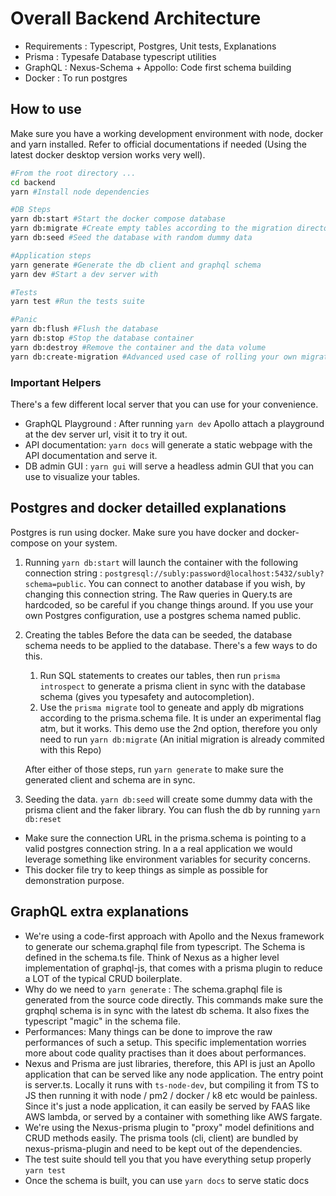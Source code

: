 # Overall Backend Architecture

-   Requirements : Typescript, Postgres, Unit tests, Explanations
-   Prisma : Typesafe Database typescript utilities
-   GraphQL : Nexus-Schema + Appollo: Code first schema building
-   Docker : To run postgres

## How to use

Make sure you have a working development environment with node, docker and yarn installed.
Refer to official documentations if needed (Using the latest docker desktop version works very well).

```bash
#From the root directory ...
cd backend
yarn #Install node dependencies

#DB Steps
yarn db:start #Start the docker compose database
yarn db:migrate #Create empty tables according to the migration directory
yarn db:seed #Seed the database with random dummy data

#Application steps
yarn generate #Generate the db client and graphql schema
yarn dev #Start a dev server with

#Tests
yarn test #Run the tests suite

#Panic
yarn db:flush #Flush the database
yarn db:stop #Stop the database container
yarn db:destroy #Remove the container and the data volume
yarn db:create-migration #Advanced used case of rolling your own migration, check prisma migrate docs

```

### Important Helpers

There's a few different local server that you can use for your convenience.

-   GraphQL Playground : After running `yarn dev` Apollo attach a playground at the dev server url, visit it to try it out.
-   API documentation: `yarn docs` will generate a static webpage with the API documentation and serve it.
-   DB admin GUI : `yarn gui` will serve a headless admin GUI that you can use to visualize your tables.

## Postgres and docker detailled explanations

Postgres is run using docker. Make sure you have docker and docker-compose on your system.

1. Running `yarn db:start` will launch the container with the following connection string : `postgresql://subly:password@localhost:5432/subly?schema=public`. You can connect to another database if you wish, by changing this connection string. The Raw queries in Query.ts are hardcoded, so be careful if you change things around. If you use your own Postgres configuration, use a postgres schema named public.

2. Creating the tables
   Before the data can be seeded, the database schema needs to be applied to the database. There's a few ways to do this.

    1. Run SQL statements to creates our tables, then run `prisma introspect` to generate a prisma client in sync with the database schema (gives you typesafety and autocompletion).
    2. Use the `prisma migrate` tool to geneate and apply db migrations according to the prisma.schema file. It is under an experimental flag atm, but it works. This demo use the 2nd option, therefore you only need to run `yarn db:migrate` (An initial migration is already commited with this Repo)

    After either of those steps, run `yarn generate` to make sure the generated client and schema are in sync.

3. Seeding the data. `yarn db:seed` will create some dummy data with the prisma client and the faker library. You can flush the db by running `yarn db:reset`

-   Make sure the connection URL in the prisma.schema is pointing to a valid postgres connection string. In a a real application we would leverage something like environment variables for security concerns.
-   This docker file try to keep things as simple as possible for demonstration purpose.

## GraphQL extra explanations

-   We're using a code-first approach with Apollo and the Nexus framework to generate our schema.graphql file from typescript. The Schema is defined in the schema.ts file. Think of Nexus as a higher level implementation of graphql-js, that comes with a prisma plugin to reduce a LOT of the typical CRUD boilerplate.
-   Why do we need to `yarn generate` : The schema.graphql file is generated from the source code directly. This commands make sure the grqphql schema is in sync with the latest db schema. It also fixes the typescript "magic" in the schema file.
-   Performances: Many things can be done to improve the raw performances of such a setup. This specific implementation worries more about code quality practises than it does about performances.
-   Nexus and Prisma are just libraries, therefore, this API is just an Apollo application that can be served like any node application. The entry point is server.ts. Locally it runs with `ts-node-dev`, but compiling it from TS to JS then running it with node / pm2 / docker / k8 etc would be painless. Since it's just a node application, it can easily be served by FAAS like AWS lambda, or served by a container with something like AWS fargate.
-   We're using the Nexus-prisma plugin to "proxy" model definitions and CRUD methods easily. The prisma tools (cli, client) are bundled by nexus-prisma-plugin and need to be kept out of the dependencies.
-   The test suite should tell you that you have everything setup properly `yarn test`
-   Once the schema is built, you can use `yarn docs` to serve static docs
